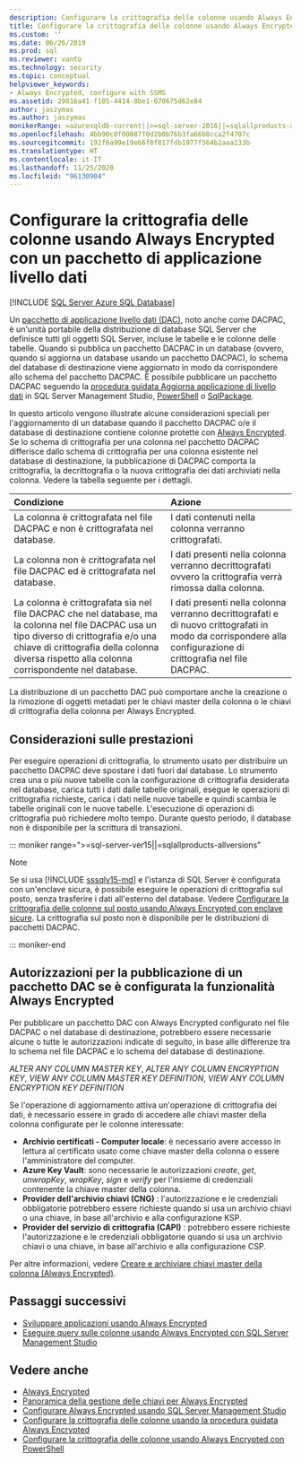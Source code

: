 ```yaml
---
description: Configurare la crittografia delle colonne usando Always Encrypted con un pacchetto di applicazione livello dati
title: Configurare la crittografia delle colonne usando Always Encrypted con un pacchetto di applicazione livello dati | Microsoft Docs
ms.custom: ''
ms.date: 06/26/2019
ms.prod: sql
ms.reviewer: vanto
ms.technology: security
ms.topic: conceptual
helpviewer_keywords:
- Always Encrypted, configure with SSMS
ms.assetid: 29816a41-f105-4414-8be1-070675d62e84
author: jaszymas
ms.author: jaszymas
monikerRange: =azuresqldb-current||>=sql-server-2016||=sqlallproducts-allversions||>=sql-server-linux-2017||=azuresqldb-mi-current
ms.openlocfilehash: 4bb90c0f00087f0d2b0b76b3fa66b8cca2f4707c
ms.sourcegitcommit: 192f6a99e19e66f0f817fdb1977f564b2aaa133b
ms.translationtype: HT
ms.contentlocale: it-IT
ms.lasthandoff: 11/25/2020
ms.locfileid: "96130904"
---
```

# <a name="configure-column-encryption-using-always-encrypted-with-a-dac-package"></a>Configurare la crittografia delle colonne usando Always Encrypted con un pacchetto di applicazione livello dati 
[!INCLUDE [SQL Server Azure SQL Database](../../../includes/applies-to-version/sql-asdb.md)]

Un [pacchetto di applicazione livello dati (DAC)](../../data-tier-applications/data-tier-applications.md), noto anche come DACPAC, è un'unità portabile della distribuzione di database SQL Server che definisce tutti gli oggetti SQL Server, incluse le tabelle e le colonne delle tabelle. Quando si pubblica un pacchetto DACPAC in un database (ovvero, quando si aggiorna un database usando un pacchetto DACPAC), lo schema del database di destinazione viene aggiornato in modo da corrispondere allo schema del pacchetto DACPAC. È possibile pubblicare un pacchetto DACPAC seguendo la [procedura guidata Aggiorna applicazione di livello dati](../../data-tier-applications/upgrade-a-data-tier-application.md#UsingDACUpgradeWizard) in SQL Server Management Studio, [PowerShell](../../data-tier-applications/upgrade-a-data-tier-application.md#UpgradeDACPowerShell) o [SqlPackage](../../../tools/sqlpackage.md#publish-parameters-properties-and-sqlcmd-variables).

In questo articolo vengono illustrate alcune considerazioni speciali per l'aggiornamento di un database quando il pacchetto DACPAC o/e il database di destinazione contiene colonne protette con [Always Encrypted](always-encrypted-database-engine.md). Se lo schema di crittografia per una colonna nel pacchetto DACPAC differisce dallo schema di crittografia per una colonna esistente nel database di destinazione, la pubblicazione di DACPAC comporta la crittografia, la decrittografia o la nuova crittografia dei dati archiviati nella colonna. Vedere la tabella seguente per i dettagli.

| Condizione|Azione|
|:---|:---|
|La colonna è crittografata nel file DACPAC e non è crittografata nel database.| I dati contenuti nella colonna verranno crittografati.|
|La colonna non è crittografata nel file DACPAC ed è crittografata nel database.| I dati presenti nella colonna verranno decrittografati ovvero la crittografia verrà rimossa dalla colonna.|
| La colonna è crittografata sia nel file DACPAC che nel database, ma la colonna nel file DACPAC usa un tipo diverso di crittografia e/o una chiave di crittografia della colonna diversa rispetto alla colonna corrispondente nel database.|I dati presenti nella colonna verranno decrittografati e di nuovo crittografati in modo da corrispondere alla configurazione di crittografia nel file DACPAC.|

La distribuzione di un pacchetto DAC può comportare anche la creazione o la rimozione di oggetti metadati per le chiavi master della colonna o le chiavi di crittografia della colonna per Always Encrypted.

## <a name="performance-considerations"></a>Considerazioni sulle prestazioni
Per eseguire operazioni di crittografia, lo strumento usato per distribuire un pacchetto DACPAC deve spostare i dati fuori dal database. Lo strumento crea una o più nuove tabelle con la configurazione di crittografia desiderata nel database, carica tutti i dati dalle tabelle originali, esegue le operazioni di crittografia richieste, carica i dati nelle nuove tabelle e quindi scambia le tabelle originali con le nuove tabelle. L'esecuzione di operazioni di crittografia può richiedere molto tempo. Durante questo periodo, il database non è disponibile per la scrittura di transazioni. 

::: moniker range=">=sql-server-ver15||=sqlallproducts-allversions"

> [!NOTE]
> Se si usa [!INCLUDE [sssqlv15-md](../../../includes/sssqlv15-md.md)] e l'istanza di SQL Server è configurata con un'enclave sicura, è possibile eseguire le operazioni di crittografia sul posto, senza trasferire i dati all'esterno del database. Vedere [Configurare la crittografia delle colonne sul posto usando Always Encrypted con enclave sicure](always-encrypted-enclaves-configure-encryption.md). La crittografia sul posto non è disponibile per le distribuzioni di pacchetti DACPAC.

::: moniker-end

## <a name="permissions-for-publishing-a-dac-package-if-always-encrypted-is-set-up"></a>Autorizzazioni per la pubblicazione di un pacchetto DAC se è configurata la funzionalità Always Encrypted

Per pubblicare un pacchetto DAC con Always Encrypted configurato nel file DACPAC o nel database di destinazione, potrebbero essere necessarie alcune o tutte le autorizzazioni indicate di seguito, in base alle differenze tra lo schema nel file DACPAC e lo schema del database di destinazione.

*ALTER ANY COLUMN MASTER KEY*, *ALTER ANY COLUMN ENCRYPTION KEY*, *VIEW ANY COLUMN MASTER KEY DEFINITION*, *VIEW ANY COLUMN ENCRYPTION KEY DEFINITION*

Se l'operazione di aggiornamento attiva un'operazione di crittografia dei dati, è necessario essere in grado di accedere alle chiavi master della colonna configurate per le colonne interessate:

- **Archivio certificati - Computer locale**: è necessario avere accesso in lettura al certificato usato come chiave master della colonna o essere l'amministratore del computer.
- **Azure Key Vault**: sono necessarie le autorizzazioni *create*, *get*, *unwrapKey*, *wrapKey*, *sign* e *verify* per l'insieme di credenziali contenente la chiave master della colonna.
- **Provider dell'archivio chiavi (CNG)** : l'autorizzazione e le credenziali obbligatorie potrebbero essere richieste quando si usa un archivio chiavi o una chiave, in base all'archivio e alla configurazione KSP.
- **Provider del servizio di crittografia (CAPI)** : potrebbero essere richieste l'autorizzazione e le credenziali obbligatorie quando si usa un archivio chiavi o una chiave, in base all'archivio e alla configurazione CSP.

Per altre informazioni, vedere [Creare e archiviare chiavi master della colonna (Always Encrypted)](../../../relational-databases/security/encryption/create-and-store-column-master-keys-always-encrypted.md). 

 
## <a name="next-steps"></a>Passaggi successivi
- [Sviluppare applicazioni usando Always Encrypted](always-encrypted-client-development.md)
- [Eseguire query sulle colonne usando Always Encrypted con SQL Server Management Studio](always-encrypted-query-columns-ssms.md)

## <a name="see-also"></a>Vedere anche  
 - [Always Encrypted](../../../relational-databases/security/encryption/always-encrypted-database-engine.md)
 - [Panoramica della gestione delle chiavi per Always Encrypted](overview-of-key-management-for-always-encrypted.md) 
 - [Configurare Always Encrypted usando SQL Server Management Studio](configure-always-encrypted-using-sql-server-management-studio.md)
 - [Configurare la crittografia delle colonne usando la procedura guidata Always Encrypted](always-encrypted-wizard.md)
 - [Configurare la crittografia delle colonne usando Always Encrypted con PowerShell](configure-column-encryption-using-powershell.md)
 
